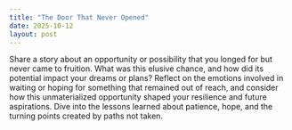 ```yaml
---
title: "The Door That Never Opened"
date: 2025-10-12
layout: post
---
```


Share a story about an opportunity or possibility that you longed for but never came to fruition. What was this elusive chance, and how did its potential impact your dreams or plans? Reflect on the emotions involved in waiting or hoping for something that remained out of reach, and consider how this unmaterialized opportunity shaped your resilience and future aspirations. Dive into the lessons learned about patience, hope, and the turning points created by paths not taken.
